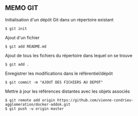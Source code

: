 ## MEMO GIT
Initialisation d'un dépôt Git dans un répertoire existant
```shell
$ git init
```

Ajout d'un fichier
```shell
$ git add README.md
```

Ajout de tous les fichiers du répertoire dans lequel on se trouve
```shell
$ git add .
```

Enregistrer les modifications dans le référentiel/dépôt
```shell
$ git commit -m "AJOUT DES FICHIERS AU DEPOT"
```

Mettre à jour les références distantes avec les objets associés
```shell
$ git remote add origin https://github.com/vienne-condrieu-agglomeration/docker-addok.git
$ git push -u origin master
```
